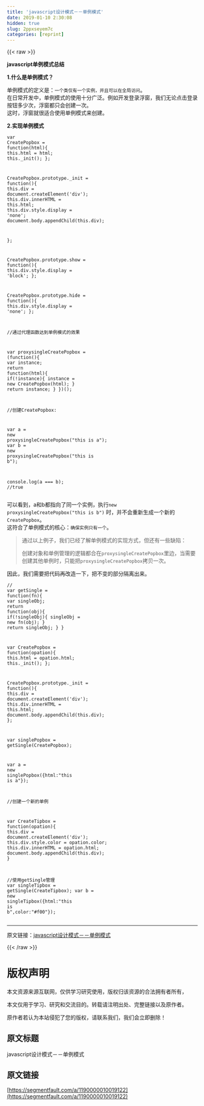 ```yaml
---
title: 'javascript设计模式－－单例模式' 
date: 2019-01-10 2:30:08
hidden: true
slug: 2ppxseyem7c
categories: [reprint]
---
```


{{< raw >}}

                    
<p><strong>javascript单例模式总结</strong></p>
<p><strong>1.什么是单例模式？</strong></p>
<p>单例模式的定义是：<code>一个类仅有一个实例，并且可以在全局访问</code>。<br>在日常开发中，单例模式的使用十分广泛。例如开发登录浮窗，我们无论点击登录按钮多少次，浮窗都只会创建一次。<br>这时，浮窗就很适合使用单例模式来创建。</p>
<p><strong>2.实现单例模式</strong></p>
<div class="widget-codetool" style="display:none;">
      <div class="widget-codetool--inner">
      <span class="selectCode code-tool" data-toggle="tooltip" data-placement="top" title="" data-original-title="全选"></span>
      <span type="button" class="copyCode code-tool" data-toggle="tooltip" data-placement="top" data-clipboard-text="var CreatePopbox = function(html){
    this.html = html;
    this._init();
};

CreatePopbox.prototype._init = function(){
    this.div = document.createElement('div');
    this.div.innerHTML = this.html;
    this.div.style.display = 'none';
    document.body.appendChild(this.div);

};

CreatePopbox.prototype.show = function(){
    this.div.style.display = 'block';
};

CreatePopbox.prototype.hide = function(){
    this.div.style.display = 'none';
};

//通过代理函数达到单例模式的效果

var proxysingleCreatePopbox = (function(){
    var instance;
    return function(html){
        if(!instance){
            instance = new CreatePopbox(html);
        }
        return instance;
    }
})();


//创建CreatePopbox:

var a = new proxysingleCreatePopbox(&quot;this is a&quot;);
var b = new proxysingleCreatePopbox(&quot;this is b&quot;);

console.log(a === b);  //true
" title="" data-original-title="复制"></span>
      <span type="button" class="saveToNote code-tool" data-toggle="tooltip" data-placement="top" title="" data-original-title="放进笔记"></span>
      </div>
      </div><pre class="hljs javascript"><code><span class="hljs-keyword">var</span> CreatePopbox = <span class="hljs-function"><span class="hljs-keyword">function</span>(<span class="hljs-params">html</span>)</span>{
    <span class="hljs-keyword">this</span>.html = html;
    <span class="hljs-keyword">this</span>._init();
};

CreatePopbox.prototype._init = <span class="hljs-function"><span class="hljs-keyword">function</span>(<span class="hljs-params"></span>)</span>{
    <span class="hljs-keyword">this</span>.div = <span class="hljs-built_in">document</span>.createElement(<span class="hljs-string">'div'</span>);
    <span class="hljs-keyword">this</span>.div.innerHTML = <span class="hljs-keyword">this</span>.html;
    <span class="hljs-keyword">this</span>.div.style.display = <span class="hljs-string">'none'</span>;
    <span class="hljs-built_in">document</span>.body.appendChild(<span class="hljs-keyword">this</span>.div);

};

CreatePopbox.prototype.show = <span class="hljs-function"><span class="hljs-keyword">function</span>(<span class="hljs-params"></span>)</span>{
    <span class="hljs-keyword">this</span>.div.style.display = <span class="hljs-string">'block'</span>;
};

CreatePopbox.prototype.hide = <span class="hljs-function"><span class="hljs-keyword">function</span>(<span class="hljs-params"></span>)</span>{
    <span class="hljs-keyword">this</span>.div.style.display = <span class="hljs-string">'none'</span>;
};

<span class="hljs-comment">//通过代理函数达到单例模式的效果</span>

<span class="hljs-keyword">var</span> proxysingleCreatePopbox = (<span class="hljs-function"><span class="hljs-keyword">function</span>(<span class="hljs-params"></span>)</span>{
    <span class="hljs-keyword">var</span> instance;
    <span class="hljs-keyword">return</span> <span class="hljs-function"><span class="hljs-keyword">function</span>(<span class="hljs-params">html</span>)</span>{
        <span class="hljs-keyword">if</span>(!instance){
            instance = <span class="hljs-keyword">new</span> CreatePopbox(html);
        }
        <span class="hljs-keyword">return</span> instance;
    }
})();


<span class="hljs-comment">//创建CreatePopbox:</span>

<span class="hljs-keyword">var</span> a = <span class="hljs-keyword">new</span> proxysingleCreatePopbox(<span class="hljs-string">"this is a"</span>);
<span class="hljs-keyword">var</span> b = <span class="hljs-keyword">new</span> proxysingleCreatePopbox(<span class="hljs-string">"this is b"</span>);

<span class="hljs-built_in">console</span>.log(a === b);  <span class="hljs-comment">//true</span>
</code></pre>
<p>可以看到，a和b都指向了同一个实例，执行<code>new proxysingleCreatePopbox("this is b")</code> 时，并不会重新生成一个新的<code>CreatePopbox</code>。<br>这符合了单例模式的核心：<code>确保实例只有一个</code>。</p>
<blockquote>
<p>通过以上例子，我们已经了解单例模式的实现方式，但还有一些缺陷：</p>
<p>创建对象和单例管理的逻辑都合在<code>proxysingleCreatePopbox</code>里边，当需要创建其他单例时，只能把<code>proxysingleCreatePopbox</code>拷贝一次。</p>
</blockquote>
<p>因此，我们需要把代码再改造一下，把不变的部分隔离出来。</p>
<div class="widget-codetool" style="display:none;">
      <div class="widget-codetool--inner">
      <span class="selectCode code-tool" data-toggle="tooltip" data-placement="top" title="" data-original-title="全选"></span>
      <span type="button" class="copyCode code-tool" data-toggle="tooltip" data-placement="top" data-clipboard-text="//
var getSingle = function(fn){
  var singleObj;
  return function(obj){
    if(!singleObj){
      singleObj = new fn(obj);
    }
    return singleObj;
  }
}



var CreatePopbox = function(opation){
  this.html = opation.html;
  this._init();
};

CreatePopbox.prototype._init = function(){
  this.div = document.createElement('div');
  this.div.innerHTML = this.html;
  document.body.appendChild(this.div);
};

var singlePopbox = getSingle(CreatePopbox);

var a = new singlePopbox({html:&quot;this is a&quot;});

//创建一个新的单例

var CreateTipbox = function(opation){
  this.div = document.createElement('div');
  this.div.style.color = opation.color;
  this.div.innerHTML = opation.html;
  document.body.appendChild(this.div);
} 

//使用getSingle管理
var singleTipbox = getSingle(CreateTipbox);
var b = new singleTipbox({html:&quot;this is b&quot;,color:&quot;#f00&quot;});
" title="" data-original-title="复制"></span>
      <span type="button" class="saveToNote code-tool" data-toggle="tooltip" data-placement="top" title="" data-original-title="放进笔记"></span>
      </div>
      </div><pre class="hljs javascript"><code><span class="hljs-comment">//</span>
<span class="hljs-keyword">var</span> getSingle = <span class="hljs-function"><span class="hljs-keyword">function</span>(<span class="hljs-params">fn</span>)</span>{
  <span class="hljs-keyword">var</span> singleObj;
  <span class="hljs-keyword">return</span> <span class="hljs-function"><span class="hljs-keyword">function</span>(<span class="hljs-params">obj</span>)</span>{
    <span class="hljs-keyword">if</span>(!singleObj){
      singleObj = <span class="hljs-keyword">new</span> fn(obj);
    }
    <span class="hljs-keyword">return</span> singleObj;
  }
}



<span class="hljs-keyword">var</span> CreatePopbox = <span class="hljs-function"><span class="hljs-keyword">function</span>(<span class="hljs-params">opation</span>)</span>{
  <span class="hljs-keyword">this</span>.html = opation.html;
  <span class="hljs-keyword">this</span>._init();
};

CreatePopbox.prototype._init = <span class="hljs-function"><span class="hljs-keyword">function</span>(<span class="hljs-params"></span>)</span>{
  <span class="hljs-keyword">this</span>.div = <span class="hljs-built_in">document</span>.createElement(<span class="hljs-string">'div'</span>);
  <span class="hljs-keyword">this</span>.div.innerHTML = <span class="hljs-keyword">this</span>.html;
  <span class="hljs-built_in">document</span>.body.appendChild(<span class="hljs-keyword">this</span>.div);
};

<span class="hljs-keyword">var</span> singlePopbox = getSingle(CreatePopbox);

<span class="hljs-keyword">var</span> a = <span class="hljs-keyword">new</span> singlePopbox({<span class="hljs-attr">html</span>:<span class="hljs-string">"this is a"</span>});

<span class="hljs-comment">//创建一个新的单例</span>

<span class="hljs-keyword">var</span> CreateTipbox = <span class="hljs-function"><span class="hljs-keyword">function</span>(<span class="hljs-params">opation</span>)</span>{
  <span class="hljs-keyword">this</span>.div = <span class="hljs-built_in">document</span>.createElement(<span class="hljs-string">'div'</span>);
  <span class="hljs-keyword">this</span>.div.style.color = opation.color;
  <span class="hljs-keyword">this</span>.div.innerHTML = opation.html;
  <span class="hljs-built_in">document</span>.body.appendChild(<span class="hljs-keyword">this</span>.div);
} 

<span class="hljs-comment">//使用getSingle管理</span>
<span class="hljs-keyword">var</span> singleTipbox = getSingle(CreateTipbox);
<span class="hljs-keyword">var</span> b = <span class="hljs-keyword">new</span> singleTipbox({<span class="hljs-attr">html</span>:<span class="hljs-string">"this is b"</span>,<span class="hljs-attr">color</span>:<span class="hljs-string">"#f00"</span>});
</code></pre>
<hr>
<p>原文链接：<a href="http://www.zy0101.com/work/70" rel="nofollow noreferrer" target="_blank">javascript设计模式－－单例模式</a></p>

                
{{< /raw >}}

# 版权声明
本文资源来源互联网，仅供学习研究使用，版权归该资源的合法拥有者所有，

本文仅用于学习、研究和交流目的。转载请注明出处、完整链接以及原作者。

原作者若认为本站侵犯了您的版权，请联系我们，我们会立即删除！

## 原文标题
javascript设计模式－－单例模式

## 原文链接
[https://segmentfault.com/a/1190000010019122](https://segmentfault.com/a/1190000010019122)

